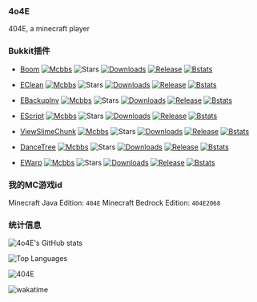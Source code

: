 ### 4o4E

404E, a minecraft player

### Bukkit插件

- [Boom](https://github.com/4o4E/Boom/)
  [![Mcbbs](https://github.com/4o4E/4o4E/mcbbs.svg)](https://www.mcbbs.net/thread-1150139-1-1.html)
  ![Stars](https://img.shields.io/github/stars/4o4E/Boom)
  [![Downloads](https://img.shields.io/github/downloads/4o4E/Boom/total)](https://github.com/4o4E/Boom/releases/latest)
  [![Release](https://img.shields.io/github/v/release/4o4E/Boom)](https://github.com/4o4E/Boom/releases)
  [![Bstats](https://bstats.org/signatures/bukkit/Boom.svg)](https://bstats.org/plugin/bukkit/Boom)

- [EClean](https://github.com/4o4E/EClean/)
  [![Mcbbs](https://github.com/4o4E/4o4E/mcbbs.svg)](https://www.mcbbs.net/thread-1305548-1-1.html)
  ![Stars](https://img.shields.io/github/stars/4o4E/EClean)
  [![Downloads](https://img.shields.io/github/downloads/4o4E/EClean/total)](https://github.com/4o4E/EClean/releases/latest)
  [![Release](https://img.shields.io/github/v/release/4o4E/EClean)](https://github.com/4o4E/EClean/releases)
  [![Bstats](https://bstats.org/signatures/bukkit/EClean.svg)](https://bstats.org/plugin/bukkit/EClean)

- [EBackupInv](https://github.com/4o4E/EBackupInv/)
  [![Mcbbs](https://github.com/4o4E/4o4E/mcbbs.svg)](https://www.mcbbs.net/thread-1321213-1-1.html)
  ![Stars](https://img.shields.io/github/stars/4o4E/EBackupInv)
  [![Downloads](https://img.shields.io/github/downloads/4o4E/EBackupInv/total)](https://github.com/4o4E/EBackupInv/releases/latest)
  [![Release](https://img.shields.io/github/v/release/4o4E/EBackupInv)](https://github.com/4o4E/EBackupInv/releases)
  [![Bstats](https://bstats.org/signatures/bukkit/EBackupInv.svg)](https://bstats.org/plugin/bukkit/EBackupInv)

- [EScript](https://github.com/4o4E/EScript/)
  [![Mcbbs](https://github.com/4o4E/4o4E/mcbbs.svg)](https://www.mcbbs.net/thread-1335472-1-1.html)
  ![Stars](https://img.shields.io/github/stars/4o4E/EScript)
  [![Downloads](https://img.shields.io/github/downloads/4o4E/EScript/total)](https://github.com/4o4E/EScript/releases/latest)
  [![Release](https://img.shields.io/github/v/release/4o4E/EScript)](https://github.com/4o4E/EScript/releases)
  [![Bstats](https://bstats.org/signatures/bukkit/EScript.svg)](https://bstats.org/plugin/bukkit/EScript)

- [ViewSlimeChunk](https://github.com/4o4E/ViewSlimeChunk/)
  [![Mcbbs](https://github.com/4o4E/4o4E/mcbbs.svg)](https://www.mcbbs.net/thread-1333162-1-1.html)
  ![Stars](https://img.shields.io/github/stars/4o4E/ViewSlimeChunk)
  [![Downloads](https://img.shields.io/github/downloads/4o4E/ViewSlimeChunk/total)](https://github.com/4o4E/ViewSlimeChunk/releases/latest)
  [![Release](https://img.shields.io/github/v/release/4o4E/ViewSlimeChunk)](https://github.com/4o4E/ViewSlimeChunk/releases)
  [![Bstats](https://bstats.org/signatures/bukkit/ViewSlimeChunk.svg)](https://bstats.org/plugin/bukkit/ViewSlimeChunk)

- [DanceTree](https://github.com/4o4E/DanceTree/)
  [![Mcbbs](https://github.com/4o4E/4o4E/mcbbs.svg)](https://www.mcbbs.net/thread-1325471-1-1.html)
  ![Stars](https://img.shields.io/github/stars/4o4E/DanceTree)
  [![Downloads](https://img.shields.io/github/downloads/4o4E/DanceTree/total)](https://github.com/4o4E/DanceTree/releases/latest)
  [![Release](https://img.shields.io/github/v/release/4o4E/DanceTree)](https://github.com/4o4E/DanceTree/releases)
  [![Bstats](https://bstats.org/signatures/bukkit/DanceTree.svg)](https://bstats.org/plugin/bukkit/DanceTree)

- [EWarp](https://github.com/4o4E/EWarp/)
  [![Mcbbs](https://github.com/4o4E/4o4E/mcbbs.svg)](https://www.mcbbs.net/thread-1291646-1-1.html)
  ![Stars](https://img.shields.io/github/stars/4o4E/EWarp)
  [![Downloads](https://img.shields.io/github/downloads/4o4E/EWarp/total)](https://github.com/4o4E/EWarp/releases/latest)
  [![Release](https://img.shields.io/github/v/release/4o4E/EWarp)](https://github.com/4o4E/EWarp/releases)
  [![Bstats](https://bstats.org/signatures/bukkit/EWarp.svg)](https://bstats.org/plugin/bukkit/EWarp)


### 我的MC游戏id

Minecraft Java Edition: `404E`
Minecraft Bedrock Edition: `404E2068`

### 统计信息

![4o4E's GitHub stats](https://github-readme-stats.vercel.app/api?username=4o4E&show_icons=true&count_private=true&theme=tokyonight)

![Top Languages](https://github-readme-stats.vercel.app/api/top-langs/?username=4o4E&layout=compact&theme=tokyonight)

![404E](https://github-readme-streak-stats.herokuapp.com/?user=4o4E)

![wakatime](https://github-readme-stats.vercel.app/api/wakatime?username=404E)



